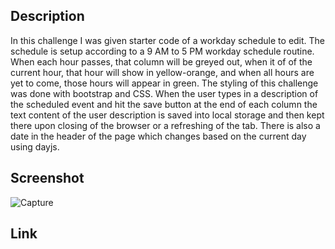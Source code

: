 ## Description
  In this challenge I was given starter code of a workday schedule to edit. The schedule is setup according to a 9 AM to 5 PM workday schedule routine. When each hour passes, that column will be greyed out, when it of of the current hour, that hour will show in yellow-orange, and when all hours are yet to come, those hours will appear in green. The styling of this challenge was done with bootstrap and CSS. When the user types in a description of the scheduled event and hit the save button at the end of each column the text content of the user description is saved into local storage and then kept there upon closing of the browser or a refreshing of the tab. There is also a date in the header of the page which changes based on the current day using dayjs.

  ## Screenshot
![Capture](https://github.com/Goobergreve09/js-workday-schedule/assets/143923830/7a52f6f7-aea7-4ceb-b958-1c0ab450e1db)

## Link
